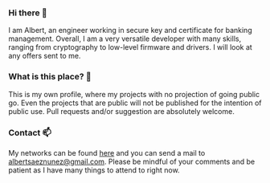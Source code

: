 ### Hi there 👋

I am Albert, an engineer working in secure key and certificate for banking management. Overall, I am a very versatile developer with many skills, ranging from cryptography to low-level firmware and drivers. I will look at any offers sent to me.

### What is this place? 🤔

This is my own profile, where my projects with no projection of going public go. Even the projects that are public will not be published for the intention of public use. Pull requests and/or suggestion are absolutely welcome.

### Contact 📫

My networks can be found [here](https://linktr.ee/as43z) and you can send a mail to [albertsaeznunez@gmail.com](mailto://albertsaeznunez@gmail.com). Please be mindful of your comments and be patient as I have many things to attend to right now.
